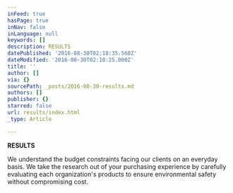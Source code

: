 ```yaml
---
inFeed: true
hasPage: true
inNav: false
inLanguage: null
keywords: []
description: RESULTS
datePublished: '2016-08-30T02:18:35.568Z'
dateModified: '2016-08-30T02:18:25.000Z'
title: ''
author: []
via: {}
sourcePath: _posts/2016-08-30-results.md
authors: []
publisher: {}
starred: false
url: results/index.html
_type: Article

---
```

**RESULTS**

We understand the budget constraints facing our clients on an everyday basis.  We take the research out of your purchasing experience by carefully evaluating each organization's products  to ensure environmental safety without compromising cost.